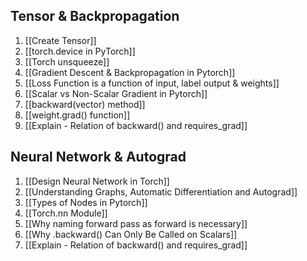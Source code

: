 ## Tensor & Backpropagation
1. [[Create Tensor]]
2. [[torch.device in PyTorch]]
3. [[Torch unsqueeze]]
4. [[Gradient Descent & Backpropagation in Pytorch]]
5. [[Loss Function is a function of input, label output & weights]]
6. [[Scalar vs Non-Scalar Gradient in Pytorch]]
7. [[backward(vector) method]]
8. [[weight.grad() function]]
9. [[Explain - Relation of backward() and requires_grad]]

## Neural Network & Autograd

1. [[Design Neural Network in Torch]]
2. [[Understanding Graphs, Automatic Differentiation and Autograd]]
3. [[Types of Nodes in Pytorch]]
4. [[Torch.nn Module]]
5. [[Why naming forward pass as forward is necessary]]
6. [[Why .backward() Can Only Be Called on Scalars]]
7. [[Explain - Relation of backward() and requires_grad]]



